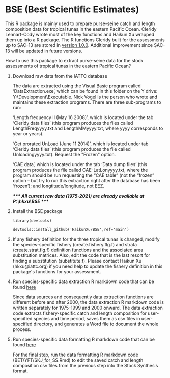 # BSE (Best Scientific Estimates)

This R package is mainly used to prepare purse-seine catch and length composition data for tropical tunas in the eastern Pacific Ocean. Cleridy Lennart-Cody wrote most of the key functions and Haikun Xu wrapped them up into a R package. The R functions Cleridy built for the assessments up to SAC-13 are stored in [version 1.0.0](https://github.com/HaikunXu/BSE/releases/tag/v1.0.0). Additional improvement since SAC-13 will be updated in future versions.

How to use this package to extract purse-seine data for the stock assessments of tropical tunas in the eastern Pacific Ocean?

1.  Download raw data from the IATTC database

    The data are extracted using the Visual Basic program called ‘DataExtraction.exe’, which can be found in this folder on the Y drive: Y:\\Development\\Executable. Nick Vogel is the person who wrote and maintains these extraction programs. There are three sub-programs to run:

    ‘Length frequency II (May 16 2008)’, which is located under the tab ‘Cleridy data files’ (this program produces the files called LengthFreqyyyy.txt and LengthMMyyyy.txt, where yyyy corresponds to year or years).

    ‘Get prorated UnLoad (June 11 2014)’, which is located under tab ‘Cleridy data files’ (this program produces the file called Unloadingyyyy.txt). Request the "Frozen" option.

    ‘CAE data’, which is located under the tab ‘Data dump files’ (this program produces the file called CAE-LatLonyyyy.txt, where the program should be run requesting the “CAE table” (not the “frozen” option – but try to run this extraction right after the database has been ‘frozen’); and longtitude/longitude, not EEZ.

    ***\*\*\* All current raw data (1975-2021) are already available at P:\\hkxu\\BSE \*\*\****

2.  Install the BSE package

    `library(devtools)`

    `devtools::install_github('HaikunXu/BSE',ref='main')`

3.  If any fishery definition for the three tropical tunas is changed, modify the species-specific fishery (create.fishery.flg.f) and strata (create.strat.flg.f) definition functions and the associated area substitution matrices. Also, edit the code that is the last resort for finding a substitution (substitute.f). Please contact Haikun Xu (hkxu\@iattc.org) if you need help to update the fishery definition in this package's functions for your assessment.

4.  Run species-specific data extraction R markdown code that can be found [here](https://github.com/HaikunXu/BSE/tree/main/manual)

    Since data sources and consequently data extraction functions are different before and after 2000, the data extraction R markdown code is written separately for 1975-1999 and 2000 onward. The data extraction code extracts fishery-specific catch and length composition for user-specified species and time period, saves them as csv files in user-specified directory, and generates a Word file to document the whole process.

5.  Run species-specific data formatting R markdown code that can be found [here](https://github.com/HaikunXu/BSE/tree/main/manual)

    For the final step, run the data formatting R markdown code (BET/YFT/SKJ_for_SS.Rmd) to edit the saved catch and length composition csv files from the previous step into the Stock Synthesis format.
